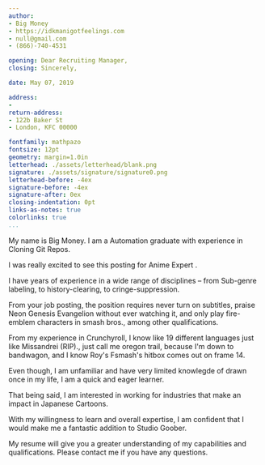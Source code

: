 ```yaml
---
author:
- Big Money
- https://idkmanigotfeelings.com
- null@gmail.com
- (866)-740-4531

opening: Dear Recruiting Manager,
closing: Sincerely,

date: May 07, 2019

address:
-
return-address:
- 122b Baker St
- London, KFC 00000

fontfamily: mathpazo
fontsize: 12pt
geometry: margin=1.0in
letterhead: ./assets/letterhead/blank.png
signature: ./assets/signature/signature0.png
letterhead-before: -4ex
signature-before: -4ex
signature-after: 0ex
closing-indentation: 0pt
links-as-notes: true
colorlinks: true
...
```


My name is Big Money. I am a Automation graduate with experience in
Cloning Git Repos.

I was really excited to see this posting for Anime Expert .

I have years of experience in a wide range of
disciplines – from Sub-genre labeling, to history-clearing, to cringe-suppression.

From your job posting, the position requires never turn on subtitles, praise Neon Genesis Evangelion without ever
watching it, and
only play fire-emblem characters in smash
bros., among other qualifications.

From my experience in Crunchyroll, I know like 19 different languages just like Missandrei (RIP)., just call me oregon trail, because I'm down to
bandwagon, and I know Roy's Fsmash's hitbox comes out on frame 14.

Even though, I am unfamiliar and have very limited
knowlegde of drawn once in my life, I am a quick and eager learner.

That being said, I am interested in working for industries
that make an impact in Japanese Cartoons.

With my willingness to learn and overall expertise, I
am confident that I would make me a fantastic addition
to Studio Goober.

My resume will give you a greater understanding of my
capabilities and qualifications. Please contact me if
you have any questions.

